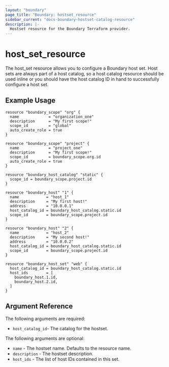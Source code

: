 ```yaml
---
layout: "boundary"
page_title: "Boundary: hostset_resource"
sidebar_current: "docs-boundary-hostset-catalog-resource"
description: |-
  Hostset resource for the Boundary Terraform provider.
---
```


# host_set_resource 
The host_set resource allows you to configure a Boundary host set. Host sets are
always part of a host catalog, so a host catalog resource should be used inline
or you should have the host catalog ID in hand to successfully configure a host
set. 

## Example Usage

```hcl
resource "boundary_scope" "org" {
  name             = "organization_one"
  description      = "My first scope!"
  scope_id         = "global" 
  auto_create_role = true
}

resource "boundary_scope" "project" {
  name             = "project_one"
  description      = "My first scope!"
  scope_id         = boundary_scope.org.id
  auto_create_role = true
}

resource "boundary_host_catalog" "static" {
  scope_id = boundary_scope.project.id
}

resource "boundary_host" "1" {
  name            = "host_1"
  description     = "My first host!"
  address         = "10.0.0.1"
  host_catalog_id = boundary_host_catalog.static.id
  scope_id        = boundary_scope.project.id
}

resource "boundary_host" "2" {
  name            = "host_2"
  description     = "My second host!"
  address         = "10.0.0.2"
  host_catalog_id = boundary_host_catalog.static.id
  scope_id        = boundary_scope.project.id
}

resource "boundary_host_set" "web" {
  host_catalog_id = boundary_host_catalog.static.id
  host_ids        = [
    boundary_host.1.id,
    boundary_host.2.id,
  ]
}
```

## Argument Reference

The following arguments are required:
* `host_catalog_id`- The catalog for the hostset.

The following arguments are optional:
* `name` - The hostset name. Defaults to the resource name.
* `description` - The hostset description.
* `host_ids` - The list of host IDs contained in this set. 
